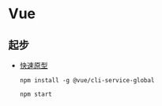 # Vue

## 起步

- [快速原型](https://cli.vuejs.org/zh/guide/prototyping.html)

  `npm install -g @vue/cli-service-global`

  `npm start`
